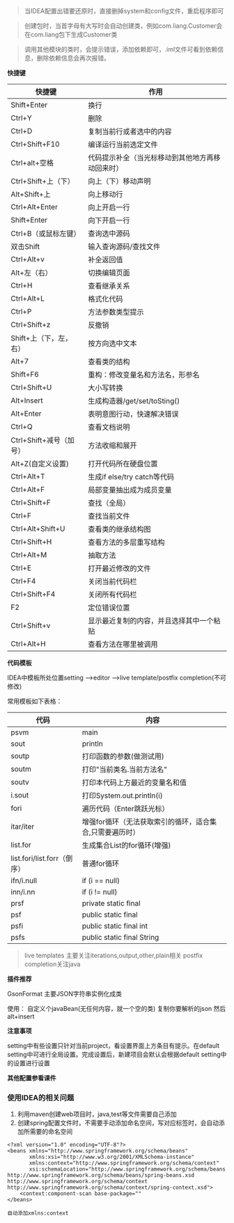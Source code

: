 > 当IDEA配置出错要还原时，直接删掉system和config文件，重启程序即可

>创建包时，当首字母有大写时会自动创建类，例如com.liang.Customer会在com.liang包下生成Customer类

>调用其他模块的类时，会提示错误，添加依赖即可，.iml文件可看到依赖信息，删除依赖信息会再次报错。

**快捷键**


快捷键 | 作用
---|---
Shift+Enter| 换行
Ctrl+Y| 删除
Ctrl+D|复制当前行或者选中的内容
Ctrl+Shift+F10|编译运行当前选定文件
Ctrl+alt+空格|代码提示补全（当光标移动到其他地方再移动回来时）
Ctrl+Shift+上（下）|向上（下）移动声明
Alt+Shift+上|向上移动行
Ctrl+Alt+Enter|向上开启一行
Shift+Enter|向下开启一行
Ctrl+B（或鼠标左键）|查询选中源码
双击Shift|输入查询源码/查找文件
Ctrl+Alt+v |补全返回值
Alt+左（右）|切换编辑页面
Ctrl+H|查看继承关系
Ctrl+Alt+L|格式化代码
Ctrl+P|方法参数类型提示
Ctrl+Shift+z|反撤销
Shift+上（下，左，右）|按方向选中文本
Alt+7|查看类的结构
Shift+F6|重构：修改变量名和方法名，形参名
Ctrl+Shift+U|大小写转换
Alt+Insert|生成构造器/get/set/toSting()
Alt+Enter|表明意图行动，快速解决错误
Ctrl+Q|查看文档说明
Ctrl+Shift+减号（加号）|方法收缩和展开
Alt+Z(自定义设置)|打开代码所在硬盘位置
Ctrl+Alt+T|生成if else/try catch等代码
Ctrl+Alt+F|局部变量抽出成为成员变量
Ctrl+Shift+F|查找（全局）
Ctrl+F|查找当前文件
Ctrl+Alt+Shift+U|查看类的继承结构图
Ctrl+Shift+H|查看方法的多层重写结构
Ctrl+Alt+M|抽取方法
Ctrl+E|打开最近修改的文件
Ctrl+F4|关闭当前代码栏
Ctrl+Shift+F4|关闭所有代码栏
F2|定位错误位置
Ctrl+Shift+v|显示最近复制的内容，并且选择其中一个粘贴
Ctrl+Alt+H|查看方法在哪里被调用




**代码模板**

IDEA中模板所处位置setting -->editor -->live template/postfix completion(不可修改)

常用模板如下表格：

代码|内容
---|---
psvm|main
sout|println
soutp|打印函数的参数(做测试用)
soutm|打印"当前类名.当前方法名"
soutv|打印本代码上方最近的变量名和值
i.sout|打印System.out.println(i)
fori|遍历代码（Enter跳跃光标）
itar/iter|增强for循环（无法获取索引的循环，适合集合,只需要遍历时）
list.for|生成集合List的for循环(增强)
list.fori/list.forr（倒序）|普通for循环
ifn/i.null|if (i == null)
inn/i.nn|if (i != null)
prsf|private static final
psf|public static final
psfi|public static final int
psfs|public static final String

>live templates 主要关注iterations,output,other,plain相关
postfix completion关注java


**插件推荐**

GsonFormat
主要JSON字符串实例化成类

使用：
自定义个javaBean(无任何内容，就一个空的类)
复制你要解析的json
然后alt+insert


**注意事项**

setting中有些设置只针对当前project，看设置界面上方条目有提示。在default setting中可进行全局设置。完成设置后，新建项目会默认会根据default setting中的设置进行设置


**其他配置参看课件**


### 使用IDEA的相关问题

1. 利用maven创建web项目时，java,test等文件需要自己添加
2. 创建spring配置文件时，不需要手动添加命名空间，写对应标签时，会自动添加所需要的命名空间
```
<?xml version="1.0" encoding="UTF-8"?>
<beans xmlns="http://www.springframework.org/schema/beans"
       xmlns:xsi="http://www.w3.org/2001/XMLSchema-instance"
       xmlns:context="http://www.springframework.org/schema/context"
       xsi:schemaLocation="http://www.springframework.org/schema/beans http://www.springframework.org/schema/beans/spring-beans.xsd http://www.springframework.org/schema/context http://www.springframework.org/schema/context/spring-context.xsd">
    <context:component-scan base-package=""
</beans>

自动添加xmlns:context
```









